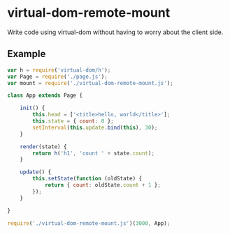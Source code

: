 # virtual-dom-remote-mount

Write code using virtual-dom without having to worry about the client side.

## Example

```javascript
var h = require('virtual-dom/h');
var Page = require('./page.js');
var mount = require('./virtual-dom-remote-mount.js');

class App extends Page {

    init() {
        this.head = ['<title>hello, world</title>'];
        this.state = { count: 0 };
        setInterval(this.update.bind(this), 30);
    }

    render(state) {
        return h('h1', 'count ' + state.count);
    }

    update() {
        this.setState(function (oldState) {
            return { count: oldState.count + 1 };
        });
    }

}

require('./virtual-dom-remote-mount.js')(3000, App);
```
